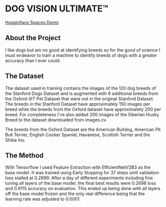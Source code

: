 # DOG VISION ULTIMATE:tm:

[Hugginface Spaces Demo](https://huggingface.co/spaces/Dromarion/Dog-Breed-Classification)

## About the Project
I like dogs but am no good at identifying breeds so for the good of science I must endeavor to train a machine to identify breeds of dogs with a greater accuracy than I ever could.

## The Dataset
The dataset used in training contains the images of the 120 dog breeds of the Stanford Dogs Dataset and is augmented with 6 additional breeds from the Oxford-IIIT Pet Dataset that were not in the original Stanford Dataset. The breeds in the Stanford Dataset have approximately 150 images per breed while the breeds from the Oxford dataset have approximately 200 per breed. For completeness I've also added 200 images of the Siberian Husky Breed to the dataset downloaded from images.cv.

The breeds from the Oxford Dataset are the American Bulldog, American Pit Bull Terrier, English Cocker Spaniel, Havanese, Scottish Terrier and the Shiba Inu.

## The Method

With Tensorflow I used Feature Extraction with EfficientNetV2B3 as the base model. It was trained using Early Stopping for 37 steps until validation loss stalled at 0.2699. After a day of different experiments including fine tuning all layers of the base model, the final best results were 0.2698 loss and 0.9115 accuracy on evaluation. This ended up being done with all layers off the base model frozen and the only real difference being that the learning rate was adjusted to 0.0001.
